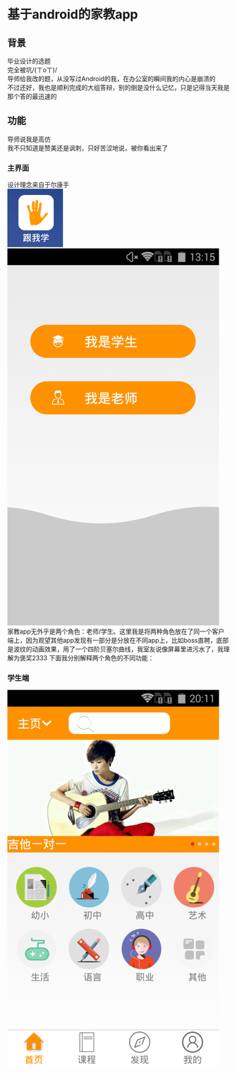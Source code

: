 # 基于android的家教app
## 背景
毕业设计的选题<br>
完全被坑/(ㄒoㄒ)/<br>
导师给我改的题，从没写过Android的我，在办公室的瞬间我的内心是崩溃的<br>
不过还好，我也是顺利完成的大组答辩，别的倒是没什么记忆，只是记得当天我是那个答的最迅速的<br>
## 功能
导师说我是高仿<br>
我不只知道是赞美还是讽刺，只好苦涩地说，被你看出来了<br>
### 主界面
设计理念来自于尔康手<br>
![](https://github.com/zhulinmx/ptutor/blob/project_img/Screenshot_2017-05-29-17-13-34.png) 
![](https://github.com/zhulinmx/ptutor/blob/project_img/Screenshot_2017-05-29-13-15-47.png) 
<br>家教app无外乎是两个角色：老师/学生。这里我是将两种角色放在了同一个客户端上，因为观望其他app发现有一部分是分放在不同app上，比如boss直聘，底部是波纹的动画效果，用了一个四阶贝塞尔曲线，我室友说像屏幕里进污水了，我理解为褒奖2333 
下面我分别解释两个角色的不同功能：
### 学生端
![](https://github.com/zhulinmx/ptutor/blob/project_img/Screenshot_2017-05-28-20-11-24.png)  



